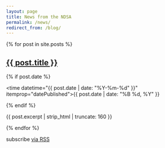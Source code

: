 ```yaml
---
layout: page
title: News from the NDSA
permalink: /news/
redirect_from: /blog/
---
```


{% for post in site.posts %}
<article class="tile" itemscope itemtype="http://schema.org/Article">
  <h2 class="post-title" itemprop="name"><a href="{{ site.url }}{{ post.url }}">{{ post.title }}</a></h2>

  {% if post.date %}<p class="entry-date date published"><time datetime="{{ post.date | date: "%Y-%m-%d" }}" itemprop="datePublished">{{ post.date | date: "%B %d, %Y" }}</time></p>{% endif %}
  <p class="post-excerpt" itemprop="description">{{ post.excerpt | strip_html | truncate: 160 }}</p>
</article><!-- /.tile -->
{% endfor %}

 <p class="rss-subscribe">subscribe <a href="{{ "/feed.xml" | prepend: site.baseurl }}">via RSS <i class="fa fa-rss"></i></a></p>
